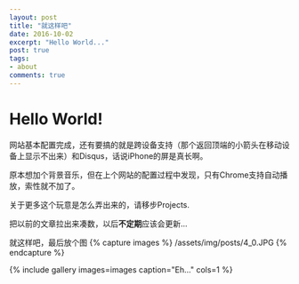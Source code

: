 ```yaml
---
layout: post
title: "就这样吧"
date: 2016-10-02
excerpt: "Hello World..."
post: true
tags: 
- about
comments: true
---
```


# Hello World!

网站基本配置完成，还有要搞的就是跨设备支持（那个返回顶端的小箭头在移动设备上显示不出来）和Disqus，话说iPhone的屏是真长啊。

原本想加个背景音乐，但在上个网站的配置过程中发现，只有Chrome支持自动播放，索性就不加了。

关于更多这个玩意是怎么弄出来的，请移步Projects.

把以前的文章拉出来凑数，以后<b>不定期</b>应该会更新...

就这样吧，最后放个图
{% capture images %}
/assets/img/posts/4_0.JPG
{% endcapture %}

{% include gallery images=images caption="Eh..." cols=1 %}
